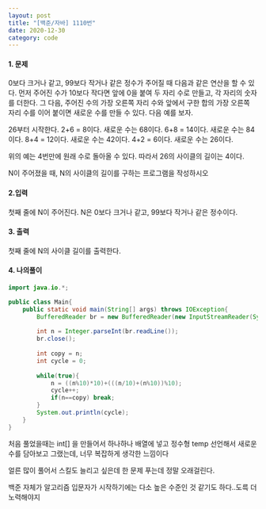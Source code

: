 ```yaml
---
layout: post
title: "[백준/자바] 1110번"
date: 2020-12-30
category: code
---
```



#### 1. 문제

0보다 크거나 같고, 99보다 작거나 같은 정수가 주어질 때 다음과 같은 연산을 할 수 있다. 먼저 주어진 수가 10보다 작다면 앞에 0을 붙여 두 자리 수로 만들고, 각 자리의 숫자를 더한다. 그 다음, 주어진 수의 가장 오른쪽 자리 수와 앞에서 구한 합의 가장 오른쪽 자리 수를 이어 붙이면 새로운 수를 만들 수 있다. 다음 예를 보자.

26부터 시작한다. 2+6 = 8이다. 새로운 수는 68이다. 6+8 = 14이다. 새로운 수는 84이다. 8+4 = 12이다. 새로운 수는 42이다. 4+2 = 6이다. 새로운 수는 26이다.

위의 예는 4번만에 원래 수로 돌아올 수 있다. 따라서 26의 사이클의 길이는 4이다.

N이 주어졌을 때, N의 사이클의 길이를 구하는 프로그램을 작성하시오

#### 2.입력

첫째 줄에 N이 주어진다. N은 0보다 크거나 같고, 99보다 작거나 같은 정수이다.

#### 3. 출력

첫째 줄에 N의 사이클 길이를 출력한다.

#### 4. 나의풀이

````java
import java.io.*;

public class Main{
    public static void main(String[] args) throws IOException{
        BufferedReader br = new BufferedReader(new InputStreamReader(System.in));
        
        int n = Integer.parseInt(br.readLine());
        br.close();
        
        int copy = n;
        int cycle = 0;
        
        while(true){
            n = ((n%10)*10)+(((n/10)+(n%10))%10);
            cycle++;
            if(n==copy) break;
        }
        System.out.println(cycle);
    }
}

````



처음 풀었을때는 int[] 을 만들어서 하나하나 배열에 넣고 정수형 temp 선언해서 새로운 수를 담아보고 그랬는데, 너무 복잡하게 생각한 느낌이다


얼른 많이 풀어서 스킬도 늘리고 싶은데 한 문제 푸는데 정말 오래걸린다. 

백준 자체가 알고리즘 입문자가 시작하기에는 다소 높은 수준인 것 같기도 하다..도륵 더 노력해야지

